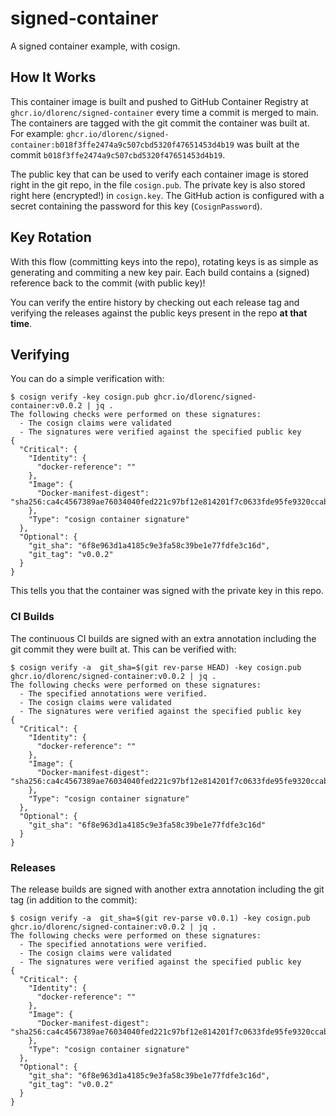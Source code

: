 # signed-container

A signed container example, with cosign.

## How It Works

This container image is built and pushed to GitHub Container Registry at `ghcr.io/dlorenc/signed-container` every time a commit is merged to main.
The containers are tagged with the git commit the container was built at.
For example: `ghcr.io/dlorenc/signed-container:b018f3ffe2474a9c507cbd5320f47651453d4b19` was built at the commit `b018f3ffe2474a9c507cbd5320f47651453d4b19`.

The public key that can be used to verify each container image is stored right in the git repo, in the file `cosign.pub`.
The private key is also stored right here (encrypted!) in `cosign.key`.
The GitHub action is configured with a secret containing the password for this key (`CosignPassword`).

## Key Rotation

With this flow (committing keys into the repo), rotating keys is as simple as generating and commiting a new key pair.
Each build contains a (signed) reference back to the commit (with public key)!

You can verify the entire history by checking out each release tag and verifying the releases against the public keys
present in the repo **at that time**.

## Verifying

You can do a simple verification with:

```shell
$ cosign verify -key cosign.pub ghcr.io/dlorenc/signed-container:v0.0.2 | jq .
The following checks were performed on these signatures:
  - The cosign claims were validated
  - The signatures were verified against the specified public key
{
  "Critical": {
    "Identity": {
      "docker-reference": ""
    },
    "Image": {
      "Docker-manifest-digest": "sha256:ca4c4567389ae76034040fed221c97bf12e814201f7c0633fde95fe9320ccabc"
    },
    "Type": "cosign container signature"
  },
  "Optional": {
    "git_sha": "6f8e963d1a4185c9e3fa58c39be1e77fdfe3c16d",
    "git_tag": "v0.0.2"
  }
}
```

This tells you that the container was signed with the private key in this repo.

### CI Builds

The continuous CI builds are signed with an extra annotation including the git commit they were built at.
This can be verified with:

```
$ cosign verify -a  git_sha=$(git rev-parse HEAD) -key cosign.pub ghcr.io/dlorenc/signed-container:v0.0.2 | jq .
The following checks were performed on these signatures:
  - The specified annotations were verified.
  - The cosign claims were validated
  - The signatures were verified against the specified public key
{
  "Critical": {
    "Identity": {
      "docker-reference": ""
    },
    "Image": {
      "Docker-manifest-digest": "sha256:ca4c4567389ae76034040fed221c97bf12e814201f7c0633fde95fe9320ccabc"
    },
    "Type": "cosign container signature"
  },
  "Optional": {
    "git_sha": "6f8e963d1a4185c9e3fa58c39be1e77fdfe3c16d"
  }
}
```

### Releases

The release builds are signed with another extra annotation including the git tag (in addition to the commit):

```
$ cosign verify -a  git_sha=$(git rev-parse v0.0.1) -key cosign.pub ghcr.io/dlorenc/signed-container:v0.0.2 | jq .
The following checks were performed on these signatures:
  - The specified annotations were verified.
  - The cosign claims were validated
  - The signatures were verified against the specified public key
{
  "Critical": {
    "Identity": {
      "docker-reference": ""
    },
    "Image": {
      "Docker-manifest-digest": "sha256:ca4c4567389ae76034040fed221c97bf12e814201f7c0633fde95fe9320ccabc"
    },
    "Type": "cosign container signature"
  },
  "Optional": {
    "git_sha": "6f8e963d1a4185c9e3fa58c39be1e77fdfe3c16d",
    "git_tag": "v0.0.2"
  }
}
```
